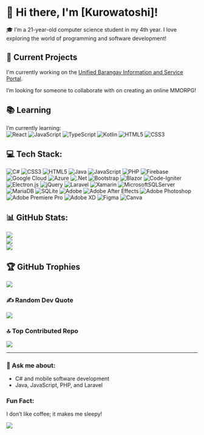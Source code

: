 # 👋 Hi there, I'm [Kurowatoshi]!

🎓 I’m a 21-year-old computer science student in my 4th year. I love exploring the world of programming and software development!

## 🚀 Current Projects
I'm currently working on the [Unified Barangay Information and Service Portal](https://github.com/BrgyLink/UNIFIED-BARANGAY-INFORMATION-AND-SERVICE-PORTAL).

I’m looking for someone to collaborate with on creating an online MMORPG!

## 📚 Learning
I’m currently learning:  
![React](https://img.shields.io/badge/React-%2361DAFB.svg?style=flat&logo=react&logoColor=black) 
![JavaScript](https://img.shields.io/badge/javascript-%23F7DF1E.svg?style=flat&logo=javascript&logoColor=%230A0A0A) 
![TypeScript](https://img.shields.io/badge/TypeScript-%233178C6.svg?style=flat&logo=typescript&logoColor=white) 
![Kotlin](https://img.shields.io/badge/Kotlin-%7F52B5.svg?style=flat&logo=kotlin&logoColor=white) 
![HTML5](https://img.shields.io/badge/html5-%23E34F26.svg?style=flat&logo=html5&logoColor=white) 
![CSS3](https://img.shields.io/badge/css3-%234A90E2.svg?style=flat&logo=css3&logoColor=white)

## 💻 Tech Stack:
![C#](https://img.shields.io/badge/c%23-%23239120.svg?style=flat&logo=csharp&logoColor=white) 
![CSS3](https://img.shields.io/badge/css3-%234A90E2.svg?style=flat&logo=css3&logoColor=white) 
![HTML5](https://img.shields.io/badge/html5-%23E34F26.svg?style=flat&logo=html5&logoColor=white) 
![Java](https://img.shields.io/badge/java-%23B07C34.svg?style=flat&logo=openjdk&logoColor=white) 
![JavaScript](https://img.shields.io/badge/javascript-%23F7DF1E.svg?style=flat&logo=javascript&logoColor=%230A0A0A) 
![PHP](https://img.shields.io/badge/php-%237BB5A2.svg?style=flat&logo=php&logoColor=white) 
![Firebase](https://img.shields.io/badge/firebase-%23039BE5.svg?style=flat&logo=firebase&logoColor=white) 
![Google Cloud](https://img.shields.io/badge/GoogleCloud-%234285F4.svg?style=flat&logo=google-cloud&logoColor=white) 
![Azure](https://img.shields.io/badge/azure-%230072C6.svg?style=flat&logo=microsoftazure&logoColor=white) 
![.Net](https://img.shields.io/badge/.NET-5C2D91?style=flat&logo=.net&logoColor=white) 
![Bootstrap](https://img.shields.io/badge/bootstrap-%238511FA.svg?style=flat&logo=bootstrap&logoColor=white) 
![Blazor](https://img.shields.io/badge/blazor-%235C2D91.svg?style=flat&logo=blazor&logoColor=white) 
![Code-Igniter](https://img.shields.io/badge/CodeIgniter-%23EF4223.svg?style=flat&logo=codeIgniter&logoColor=white) 
![Electron.js](https://img.shields.io/badge/Electron-191970?style=flat&logo=Electron&logoColor=white) 
![jQuery](https://img.shields.io/badge/jquery-%230769AD.svg?style=flat&logo=jquery&logoColor=white) 
![Laravel](https://img.shields.io/badge/laravel-%23FF2D20.svg?style=flat&logo=laravel&logoColor=white) 
![Xamarin](https://img.shields.io/badge/Xamarin-3199DC?style=flat&logo=xamarin&logoColor=white) 
![MicrosoftSQLServer](https://img.shields.io/badge/Microsoft%20SQL%20Server-CC2927?style=flat&logo=microsoft%20sql%20server&logoColor=white) 
![MariaDB](https://img.shields.io/badge/MariaDB-003545.svg?style=flat&logo=mariadb&logoColor=white) 
![SQLite](https://img.shields.io/badge/sqlite-%2307405e.svg?style=flat&logo=sqlite&logoColor=white) 
![Adobe](https://img.shields.io/badge/adobe-%23C32C3A.svg?style=flat&logo=adobe&logoColor=white) 
![Adobe After Effects](https://img.shields.io/badge/Adobe%20After%20Effects-9999FF.svg?style=flat&logo=Adobe%20After%20Effects&logoColor=white) 
![Adobe Photoshop](https://img.shields.io/badge/adobe%20photoshop-%2331A8FF.svg?style=flat&logo=adobe%20photoshop&logoColor=white) 
![Adobe Premiere Pro](https://img.shields.io/badge/Adobe%20Premiere%20Pro-9999FF.svg?style=flat&logo=Adobe%20Premiere%20Pro&logoColor=white) 
![Adobe XD](https://img.shields.io/badge/Adobe%20XD-470137.svg?style=flat&logo=Adobe%20XD&logoColor=#FF61F6) 
![Figma](https://img.shields.io/badge/figma-%23F24E1E.svg?style=flat&logo=figma&logoColor=white) 
![Canva](https://img.shields.io/badge/Canva-%2300C4CC.svg?style=flat&logo=Canva&logoColor=white)

## 📊 GitHub Stats:
![](https://github-readme-stats.vercel.app/api?username=kurowatoshi&theme=graywhite&hide_border=false&include_all_commits=false&count_private=false)<br/>
![](https://github-readme-streak-stats.herokuapp.com/?user=kurowatoshi&theme=graywhite&hide_border=false)<br/>
![](https://github-readme-stats.vercel.app/api/top-langs/?username=kurowatoshi&theme=graywhite&hide_border=false&include_all_commits=false&count_private=false&layout=compact)

## 🏆 GitHub Trophies
![](https://github-profile-trophy.vercel.app/?username=kurowatoshi&theme=darkhub&no-frame=false&no-bg=false&margin-w=4)

### ✍️ Random Dev Quote
![](https://quotes-github-readme.vercel.app/api?type=horizontal&theme=darkhub)

### 🔝 Top Contributed Repo
![](https://github-contributor-stats.vercel.app/api?username=kurowatoshi&limit=5&theme=darkhub&combine_all_yearly_contributions=true)

---

### 🤔 Ask me about:
- C# and mobile software development
- Java, JavaScript, PHP, and Laravel

### Fun Fact:
I don’t like coffee; it makes me sleepy!

[![](https://visitcount.itsvg.in/api?id=kurowatoshi&icon=2&color=2)](https://visitcount.itsvg.in)
